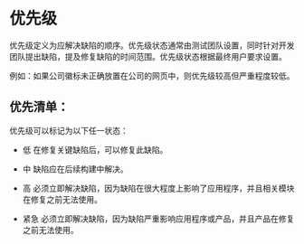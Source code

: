 # 优先级

优先级定义为应解决缺陷的顺序。优先级状态通常由测试团队设置，同时针对开发团队提出缺陷，提及修复缺陷的时间范围。优先级状态根据最终用户要求设置。

例如：如果公司徽标未正确放置在公司的网页中，则优先级较高但严重程度较低。

## 优先清单：

优先级可以标记为以下任一状态：

* 低
  在修复关键缺陷后，可以修复此缺陷。

* 中
  缺陷应在后续构建中解决。

* 高
  必须立即解决缺陷，因为缺陷在很大程度上影响了应用程序，并且相关模块在修复之前无法使用。

* 紧急
  必须立即解决缺陷，因为缺陷严重影响应用程序或产品，并且产品在修复之前无法使用。
